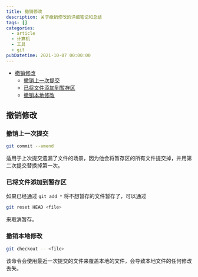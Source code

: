 ```yaml
---
title: 撤销修改
description: 关于撤销修改的详细笔记和总结
tags: []
categories:
  - article
  - 计算机
  - 工具
  - git
pubDatetime: 2021-10-07 00:00:00
---
```


- [撤销修改](#撤销修改)
  - [撤销上一次提交](#撤销上一次提交)
  - [已将文件添加到暂存区](#已将文件添加到暂存区)
  - [撤销本地修改](#撤销本地修改)

## 撤销修改

### 撤销上一次提交

```bash
git commit --amend
```

适用于上次提交遗漏了文件的场景，因为他会将暂存区的所有文件提交掉，并用第二次提交替换掉第一次。

### 已将文件添加到暂存区

如果已经通过 `git add *` 将不想暂存的文件暂存了，可以通过

```bash
git reset HEAD <file>
```

来取消暂存。

### 撤销本地修改

```bash
git checkout -- <file>
```

该命令会使用最近一次提交的文件来覆盖本地的文件，会导致本地文件的任何修改丢失。
